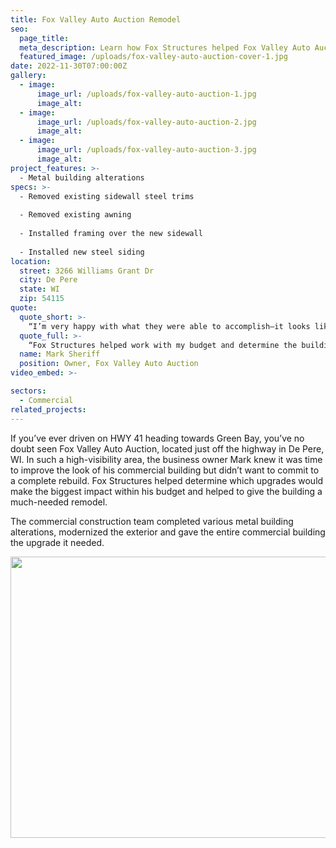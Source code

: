 ```yaml
---
title: Fox Valley Auto Auction Remodel
seo:
  page_title:
  meta_description: Learn how Fox Structures helped Fox Valley Auto Auction determine which upgrades would make the biggest impact and give the building a much-needed remodel.
  featured_image: /uploads/fox-valley-auto-auction-cover-1.jpg
date: 2022-11-30T07:00:00Z
gallery: 
  - image: 
      image_url: /uploads/fox-valley-auto-auction-1.jpg
      image_alt:
  - image: 
      image_url: /uploads/fox-valley-auto-auction-2.jpg
      image_alt:
  - image: 
      image_url: /uploads/fox-valley-auto-auction-3.jpg
      image_alt:
project_features: >-
  - Metal building alterations
specs: >-
  - Removed existing sidewall steel trims
  
  - Removed existing awning
  
  - Installed framing over the new sidewall
  
  - Installed new steel siding
location:
  street: 3266 Williams Grant Dr
  city: De Pere
  state: WI
  zip: 54115
quote:
  quote_short: >-
    “I’m very happy with what they were able to accomplish—it looks like a totally different building for much less than it would have cost for an entirely new structure.”
  quote_full: >-
    “Fox Structures helped work with my budget and determine the building upgrades that would make the biggest impact on the look and performance of the building. I’m very happy with what they were able to accomplish—it looks like a totally different building for much less than it would have cost for an entirely new structure.”
  name: Mark Sheriff
  position: Owner, Fox Valley Auto Auction
video_embed: >-

sectors:
  - Commercial
related_projects: 
---
```


If you’ve ever driven on HWY 41 heading towards Green Bay, you’ve no doubt seen Fox Valley Auto Auction, located just off the highway in De Pere, WI. In such a high-visibility area, the business owner Mark knew it was time to improve the look of his commercial building but didn’t want to commit to a complete rebuild. Fox Structures helped determine which upgrades would make the biggest impact within his budget and helped to give the building a much-needed remodel.

The commercial construction team completed various metal building alterations,  modernized the exterior and gave the entire commercial building the upgrade it needed.

<div>
<picture>
  <source sizes="(min-width: 993px) 50vw, 100vw" srcset="https://foxstructures.imgix.net/uploads/fox-valley-auto-auction-before-after.jpg?fm=avif&amp;q=75&amp;width=400&amp;height=267 400w, https://foxstructures.imgix.net/uploads/fox-valley-auto-auction-before-after.jpg?fm=avif&amp;q=75&amp;width=600&amp;height=400 600w, https://foxstructures.imgix.net/uploads/fox-valley-auto-auction-before-after.jpg?fm=avif&amp;q=75&amp;w=800&amp;h=533 800w" type="image/avif">

  <source sizes="(min-width: 993px) 50vw, 100vw" srcset="https://foxstructures.imgix.net/uploads/fox-valley-auto-auction-before-after.jpg?fm=webp&amp;q=75&amp;width=325&amp;height=267 400w, https://foxstructures.imgix.net/uploads/fox-valley-auto-auction-before-after.jpg?fm=webp&amp;q=75&amp;width=600&amp;height=400 600w, https://foxstructures.imgix.net/uploads/fox-valley-auto-auction-before-after.jpg?fm=webp&amp;q=75&amp;w=800&amp;h=533 800w" type="image/webp">

  <source sizes="(min-width: 993px) 50vw, 100vw" srcset="https://foxstructures.imgix.net/uploads/fox-valley-auto-auction-before-after.jpg?fm=jpg&amp;q=75&amp;width=325&amp;height=250 400w, https://foxstructures.imgix.net/uploads/fox-valley-auto-auction-before-after.jpg?fm=jpg&amp;q=75&amp;width=600&amp;height=400 600w, https://foxstructures.imgix.net/uploads/fox-valley-auto-auction-before-after.jpg?fm=jpg&amp;q=75&amp;w=800&amp;h=533 800w" type="image/jpg">

  <img src="/uploads/fox-valley-auto-auction-before-after.jpg" width="600" height="450" alt="">   
</picture>
</div>